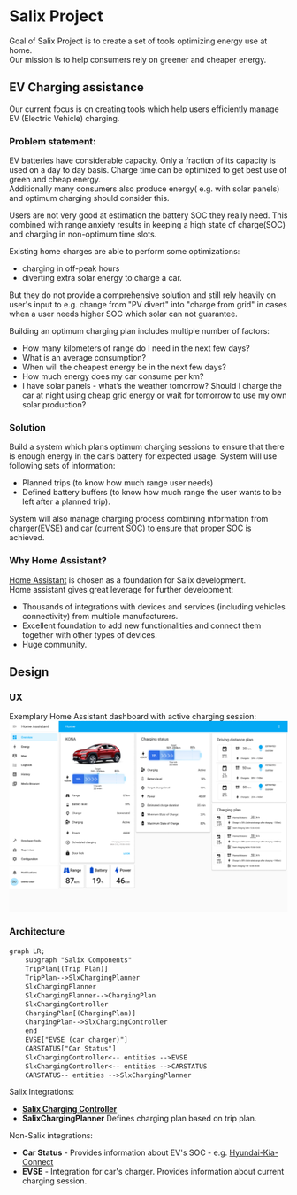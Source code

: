 # Salix Project 
Goal of Salix Project is to create a set of tools optimizing energy use at home.  
Our mission is to help consumers rely on greener and cheaper energy.

## EV Charging assistance 
Our current focus is on creating tools which help users efficiently manage EV (Electric Vehicle) charging.   
### Problem statement:
EV batteries have considerable capacity. Only a fraction of its capacity is used on a day to day basis. 
Charge time can be optimized to get best use of green and cheap energy.  
Additionally many consumers also produce energy( e.g. with solar panels) and optimum charging should consider this.

Users are not very good at estimation the battery SOC they really need. This combined with range anxiety results in keeping a high state of charge(SOC) and charging in non-optimum time slots.   

Existing home charges are able to perform some optimizations:
* charging in off-peak hours
* diverting extra solar energy to charge a car.  

But they do not provide a comprehensive solution and still rely heavily on user's input to e.g. change from "PV divert" into "charge from grid" in cases when a user needs higher SOC which solar can not guarantee.

Building an optimum charging plan includes multiple number of factors:
* How many kilometers of range do I need in the next few days?
* What is an average consumption?
* When will the cheapest energy be in the next few days? 
* How much energy does my car consume per km?
* I have solar panels - what’s the weather tomorrow? Should I charge the car at night using cheap grid energy or wait for tomorrow to use my own solar production?

### Solution
Build a system which plans optimum charging sessions to ensure that there is enough energy in the car’s battery for expected usage. 
System will use following sets of information:
* Planned trips (to know how much range user needs)
* Defined battery buffers (to know how much range the user wants to be left after a planned trip).

System will also manage charging process combining information from charger(EVSE) and car (current SOC) to ensure that proper SOC is achieved.

### Why Home Assistant?
[Home Assistant](https://www.home-assistant.io/) is chosen as a foundation for Salix development.  
Home assistant gives great leverage for further development:  
* Thousands of integrations with devices and services (including vehicles connectivity) from multiple manufacturers. 
* Excellent foundation to add new functionalities and connect them together with other types of devices. 
* Huge community.

## Design

### UX
Exemplary Home Assistant dashboard with active charging session:
![UX Dashboard](UX%20design/Dashboard%2001%20charging%20view.png)

### Architecture
```mermaid
graph LR;
    subgraph "Salix Components"
    TripPlan[(Trip Plan)]
    TripPlan-->SlxChargingPlanner
    SlxChargingPlanner
    SlxChargingPlanner-->ChargingPlan
    SlxChargingController
    ChargingPlan[(ChargingPlan)]
    ChargingPlan-->SlxChargingController
    end
    EVSE["EVSE (car charger)"]
    CARSTATUS["Car Status"]
    SlxChargingController<-- entities -->EVSE
    SlxChargingController<-- entities -->CARSTATUS
    CARSTATUS-- entities -->SlxChargingPlanner
```

Salix Integrations:
* [**Salix Charging Controller**](https://github.com/artursulkowski/slxchargingcontroller)
* **SalixChargingPlanner** Defines charging plan based on trip plan. 

Non-Salix integrations:
* **Car Status** - Provides information about EV's SOC - e.g. [Hyundai-Kia-Connect](https://github.com/Hyundai-Kia-Connect/kia_uvo)
* **EVSE** - Integration for car's charger. Provides information about current charging session. 




